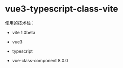 # vue3-typescript-class-vite

使用的技术栈：

* vite 1.0beta

* vue3

* typescript

* vue-class-component 8.0.0